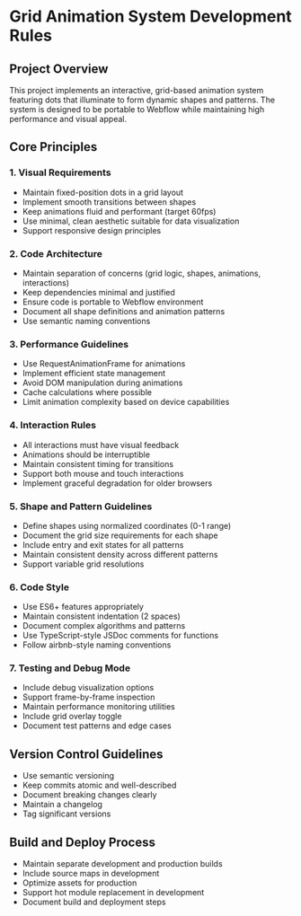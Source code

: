 # Grid Animation System Development Rules

## Project Overview
This project implements an interactive, grid-based animation system featuring dots that illuminate to form dynamic shapes and patterns. The system is designed to be portable to Webflow while maintaining high performance and visual appeal.

## Core Principles

### 1. Visual Requirements
- Maintain fixed-position dots in a grid layout
- Implement smooth transitions between shapes
- Keep animations fluid and performant (target 60fps)
- Use minimal, clean aesthetic suitable for data visualization
- Support responsive design principles

### 2. Code Architecture
- Maintain separation of concerns (grid logic, shapes, animations, interactions)
- Keep dependencies minimal and justified
- Ensure code is portable to Webflow environment
- Document all shape definitions and animation patterns
- Use semantic naming conventions

### 3. Performance Guidelines
- Use RequestAnimationFrame for animations
- Implement efficient state management
- Avoid DOM manipulation during animations
- Cache calculations where possible
- Limit animation complexity based on device capabilities

### 4. Interaction Rules
- All interactions must have visual feedback
- Animations should be interruptible
- Maintain consistent timing for transitions
- Support both mouse and touch interactions
- Implement graceful degradation for older browsers

### 5. Shape and Pattern Guidelines
- Define shapes using normalized coordinates (0-1 range)
- Document the grid size requirements for each shape
- Include entry and exit states for all patterns
- Maintain consistent density across different patterns
- Support variable grid resolutions

### 6. Code Style
- Use ES6+ features appropriately
- Maintain consistent indentation (2 spaces)
- Document complex algorithms and patterns
- Use TypeScript-style JSDoc comments for functions
- Follow airbnb-style naming conventions

### 7. Testing and Debug Mode
- Include debug visualization options
- Support frame-by-frame inspection
- Maintain performance monitoring utilities
- Include grid overlay toggle
- Document test patterns and edge cases

## Version Control Guidelines
- Use semantic versioning
- Keep commits atomic and well-described
- Document breaking changes clearly
- Maintain a changelog
- Tag significant versions

## Build and Deploy Process
- Maintain separate development and production builds
- Include source maps in development
- Optimize assets for production
- Support hot module replacement in development
- Document build and deployment steps
